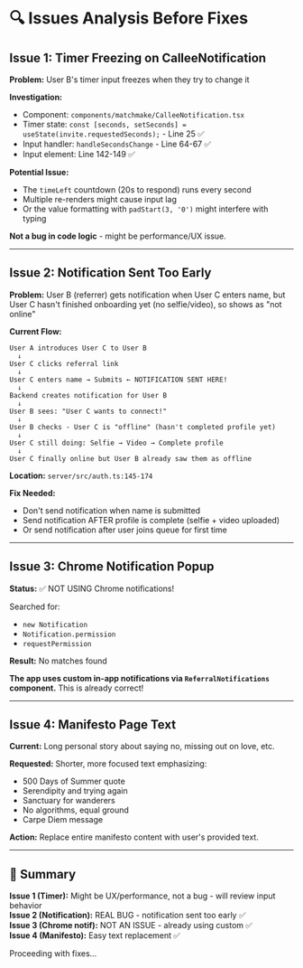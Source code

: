 # 🔍 Issues Analysis Before Fixes

## Issue 1: Timer Freezing on CalleeNotification

**Problem:** User B's timer input freezes when they try to change it

**Investigation:**
- Component: `components/matchmake/CalleeNotification.tsx`
- Timer state: `const [seconds, setSeconds] = useState(invite.requestedSeconds);` - Line 25 ✅
- Input handler: `handleSecondsChange` - Line 64-67 ✅
- Input element: Line 142-149 ✅

**Potential Issue:**
- The `timeLeft` countdown (20s to respond) runs every second
- Multiple re-renders might cause input lag
- Or the value formatting with `padStart(3, '0')` might interfere with typing

**Not a bug in code logic** - might be performance/UX issue.

---

## Issue 2: Notification Sent Too Early

**Problem:** User B (referrer) gets notification when User C enters name, but User C hasn't finished onboarding yet (no selfie/video), so shows as "not online"

**Current Flow:**
```
User A introduces User C to User B
  ↓
User C clicks referral link
  ↓
User C enters name → Submits ← NOTIFICATION SENT HERE!
  ↓
Backend creates notification for User B
  ↓
User B sees: "User C wants to connect!"
  ↓
User B checks - User C is "offline" (hasn't completed profile yet)
  ↓
User C still doing: Selfie → Video → Complete profile
  ↓
User C finally online but User B already saw them as offline
```

**Location:** `server/src/auth.ts:145-174`

**Fix Needed:**
- Don't send notification when name is submitted
- Send notification AFTER profile is complete (selfie + video uploaded)
- Or send notification after user joins queue for first time

---

## Issue 3: Chrome Notification Popup

**Status:** ✅ NOT USING Chrome notifications!

Searched for:
- `new Notification`
- `Notification.permission`
- `requestPermission`

**Result:** No matches found

**The app uses custom in-app notifications via `ReferralNotifications` component.** This is already correct!

---

## Issue 4: Manifesto Page Text

**Current:** Long personal story about saying no, missing out on love, etc.

**Requested:** Shorter, more focused text emphasizing:
- 500 Days of Summer quote
- Serendipity and trying again
- Sanctuary for wanderers
- No algorithms, equal ground
- Carpe Diem message

**Action:** Replace entire manifesto content with user's provided text.

---

## 📝 Summary

**Issue 1 (Timer):** Might be UX/performance, not a bug - will review input behavior  
**Issue 2 (Notification):** REAL BUG - notification sent too early ✅  
**Issue 3 (Chrome notif):** NOT AN ISSUE - already using custom ✅  
**Issue 4 (Manifesto):** Easy text replacement ✅  

Proceeding with fixes...

